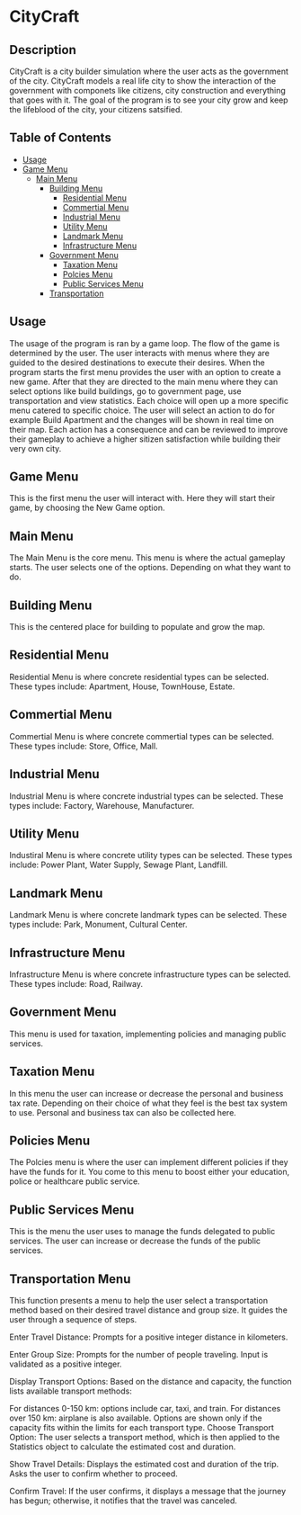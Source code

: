 # CityCraft

## Description

CityCraft is a city builder simulation where the user acts as the government of the city. CityCraft models a real life city to show the interaction of the government with componets like citizens, city construction and everything that goes with it. The goal of the program is to see your city grow and keep the lifeblood of the city, your citizens satsified.

## Table of Contents
- [Usage](#usage)
- [Game Menu](#game-menu)
  - [Main Menu](#main-menu)
    - [Building Menu](#building-menu)
      - [Residential Menu](#residential-menu)
      - [Commertial Menu](#commertial-menu)
      - [Industrial Menu](#industrial-menu)
      - [Utility Menu](#utility-menu)
      - [Landmark Menu](#landmark-menu)
      - [Infrastructure Menu](#infrastructure-menu)
    - [Government Menu](#government-menu)
      - [Taxation Menu](#taxation-menu)
      - [Polcies Menu](#policies-menu)
      - [Public Services Menu](#public-services-menu)
    - [Transportation](#transportation-menu)

## Usage

The usage of the program is ran by a game loop. The flow of the game is determined by the user. The user interacts with menus where they are guided to the desired destinations to execute their desires. When the program starts the first menu provides the user with an option to create a new game. After that they are directed to the main menu where they can select options like build buildings, go to government page, use transportation and view statistics. Each choice will open up a more specific menu catered to specific choice. The user will select an action to do for example Build Apartment and the changes will be shown in real time on their map. Each action has a consequence and can be reviewed to improve their gameplay to achieve a higher sitizen satisfaction while building their very own city.

## Game Menu

This is the first menu the user will interact with. Here they will start their game, by choosing the New Game option.

## Main Menu

The Main Menu is the core menu. This menu is where the actual gameplay starts. The user selects one of the options. Depending on what they want to do.

## Building Menu

This is the centered place for building to populate and grow the map.

## Residential Menu

Residential Menu is where concrete residential types can be selected. These types include: Apartment, House, TownHouse, Estate.

## Commertial Menu

Commertial Menu is where concrete commertial types can be selected. These types include: Store, Office, Mall.

## Industrial Menu

Industrial Menu is where concrete industrial types can be selected. These types include: Factory, Warehouse, Manufacturer.

## Utility Menu

Industiral Menu is where concrete utility types can be selected. These types include: Power Plant, Water Supply, Sewage Plant, Landfill.

## Landmark Menu

Landmark Menu is where concrete landmark types can be selected. These types include: Park, Monument, Cultural Center.

## Infrastructure Menu

Infrastructure Menu is where concrete infrastructure types can be selected. These types include: Road, Railway.

## Government Menu

This menu is used for taxation, implementing policies and managing public services.

## Taxation Menu

In this menu the user can increase or decrease the personal and business tax rate. Depending on their choice of what they feel is the best tax system to use. Personal and business tax can also be collected here.

## Policies Menu

The Polcies menu is where the user can implement different policies if they have the funds for it. You come to this menu to boost either your education, police or healthcare public service.

## Public Services Menu

This is the menu the user uses to manage the funds delegated to public services. The user can increase or decrease the funds of the public services.

## Transportation Menu
This function presents a menu to help the user select a transportation method based on their desired travel distance and group size. It guides the user through a sequence of steps.

Enter Travel Distance: Prompts for a positive integer distance in kilometers.

Enter Group Size: Prompts for the number of people traveling. Input is validated as a positive integer.

Display Transport Options: Based on the distance and capacity, the function lists available transport methods:

For distances 0-150 km: options include car, taxi, and train.
For distances over 150 km: airplane is also available.
Options are shown only if the capacity fits within the limits for each transport type.
Choose Transport Option: The user selects a transport method, which is then applied to the Statistics object to calculate the estimated cost and duration.

Show Travel Details: Displays the estimated cost and duration of the trip. Asks the user to confirm whether to proceed.

Confirm Travel: If the user confirms, it displays a message that the journey has begun; otherwise, it notifies that the travel was canceled.



